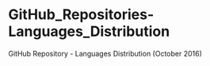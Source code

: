 # GitHub_Repositories-Languages_Distribution
GitHub Repository - Languages Distribution (October 2016)
